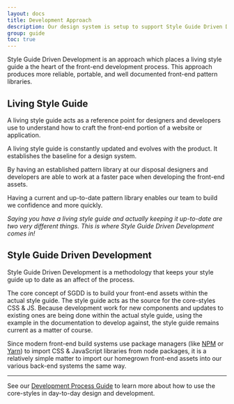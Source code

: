 ```yaml
---
layout: docs
title: Development Approach
description: Our design system is setup to support Style Guide Driven Development (SGDD).
group: guide
toc: true
---
```


Style Guide Driven Development is an approach which places a living 
style guide a the heart of the front-end development process. This 
approach produces more reliable, portable, and well documented 
front-end pattern libraries.


## Living Style Guide

A living style guide acts as a reference point for designers and 
developers use to understand how to craft the front-end portion of 
a website or application. 

A living style guide is constantly updated and evolves with the 
product. It establishes the baseline for a design system.

By having an established pattern library at our disposal designers 
and developers are able to work at a faster pace when developing 
the front-end assets.

Having a current and up-to-date pattern library enables our team 
to build we confidence and more quickly.

_Saying you have a living style guide and actually keeping it 
up-to-date are two very different things. This is where 
Style Guide Driven Development comes in!_

## Style Guide Driven Development
 
Style Guide Driven Development is a methodology that keeps your 
style guide up to date as an affect of the process. 

The core concept of SGDD is to build your front-end assets within 
the actual style guide. The style guide acts as the source for 
the core-styles CSS & JS. Because development work for new components 
and updates to existing ones are being done within the actual 
style guide, using the example in the documentation to develop 
against, the style guide remains current as a matter of course. 

Since modern front-end build systems use package managers 
(like [NPM](https://www.npmjs.com) or [Yarn](https://yarnpkg.com/en/)) 
to import CSS & JavaScript libraries from node packages, it is a 
relatively simple matter to import our homegrown front-end assets 
into our various back-end systems the same way.


---

See our [Development Process Guide](/docs/guide/development-process/) to 
learn more about how to use the core-styles in day-to-day design and 
development.  
